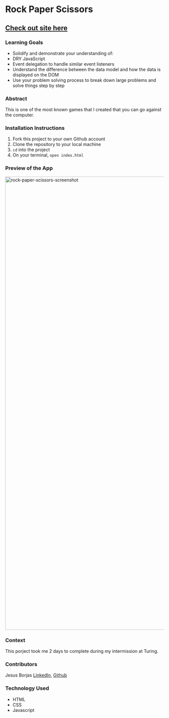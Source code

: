 # Rock Paper Scissors 

## [Check out site here](https://rock-papers-scissors.vercel.app/)

### Learning Goals
- Solidify and demonstrate your understanding of:
- DRY JavaScript
- Event delegation to handle similar event listeners
- Understand the difference between the data model and how the data is displayed on the DOM
- Use your problem solving process to break down large problems and solve things step by step

### Abstract
This is one of the most known games that I created that you can go against the computer.

### Installation Instructions
1. Fork this project to your own Github account
2. Clone the repository to your local machine
3. `cd` into the project
4. On your terminal, `open index.html`

### Preview of the App
<img width="1435" alt="rock-paper-scissors-screenshot" src="https://user-images.githubusercontent.com/111095858/213882515-f51adfbe-b37f-403b-b308-e247f3135338.png">

### Context
This porject took me 2 days to complete during my intermission at Turing.

### Contributors
Jesus Borjas [LinkedIn](https://www.linkedin.com/in/jesus-borjas-6589b920a/), [Github](https://github.com/jesusborjas006)

### Technology Used
- HTML
- CSS 
- Javascript

